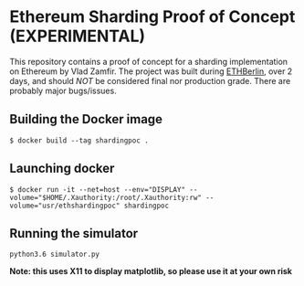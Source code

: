 # Ethereum Sharding Proof of Concept (EXPERIMENTAL) 

This repository contains a proof of concept for a sharding implementation on Ethereum by Vlad Zamfir. 
The project was built during [ETHBerlin](http://ethberlin.com/), over 2 days, and should *NOT* be considered final nor production grade. There are probably major bugs/issues.

## Building the Docker image

```
$ docker build --tag shardingpoc .
```

## Launching docker

```
$ docker run -it --net=host --env="DISPLAY" --volume="$HOME/.Xauthority:/root/.Xauthority:rw" --volume="usr/ethshardingpoc" shardingpoc
```

## Running the simulator

```
python3.6 simulator.py 
```

__Note: this uses X11 to display matplotlib, so please use it at your own risk__ 
